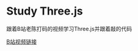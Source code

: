 # Study Three.js

跟着B站老陈打码的视频学习Three.js并跟着敲的代码

[B站视频链接](https://www.bilibili.com/video/BV1Gg411X7FY?spm_id_from=333.788.videopod.episodes&vd_source=47cfa7c0fd2263e8cf71adcc21fbca17)
